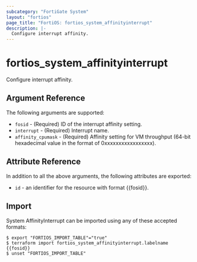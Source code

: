 ```yaml
---
subcategory: "FortiGate System"
layout: "fortios"
page_title: "FortiOS: fortios_system_affinityinterrupt"
description: |-
  Configure interrupt affinity.
---
```


# fortios_system_affinityinterrupt
Configure interrupt affinity.

## Argument Reference


The following arguments are supported:

* `fosid` - (Required) ID of the interrupt affinity setting.
* `interrupt` - (Required) Interrupt name.
* `affinity_cpumask` - (Required) Affinity setting for VM throughput (64-bit hexadecimal value in the format of 0xxxxxxxxxxxxxxxxx).


## Attribute Reference

In addition to all the above arguments, the following attributes are exported:
* `id` - an identifier for the resource with format {{fosid}}.

## Import

System AffinityInterrupt can be imported using any of these accepted formats:
```
$ export "FORTIOS_IMPORT_TABLE"="true"
$ terraform import fortios_system_affinityinterrupt.labelname {{fosid}}
$ unset "FORTIOS_IMPORT_TABLE"
```

